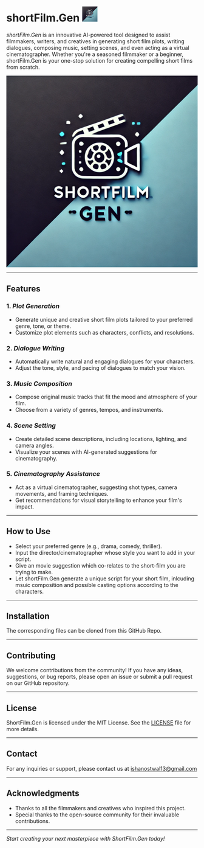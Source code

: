 # shortFilm.Gen <img src="ShortFilmGen.jpg" alt="" width="40"/>


*shortFilm.Gen* is an innovative AI-powered tool designed to assist filmmakers, writers, and creatives in generating short film plots, writing dialogues, composing music, setting scenes, and even acting as a virtual cinematographer. Whether you're a seasoned filmmaker or a beginner, shortFilm.Gen is your one-stop solution for creating compelling short films from scratch.

<center><img src="ShortFilmGen.jpg" alt="ShortFilmGen" width="600" align="center"/></center>

---

## Features

### 1. *Plot Generation*
   - Generate unique and creative short film plots tailored to your preferred genre, tone, or theme.
   - Customize plot elements such as characters, conflicts, and resolutions.

### 2. *Dialogue Writing*
   - Automatically write natural and engaging dialogues for your characters.
   - Adjust the tone, style, and pacing of dialogues to match your vision.

### 3. *Music Composition*
   - Compose original music tracks that fit the mood and atmosphere of your film.
   - Choose from a variety of genres, tempos, and instruments.

### 4. *Scene Setting*
   - Create detailed scene descriptions, including locations, lighting, and camera angles.
   - Visualize your scenes with AI-generated suggestions for cinematography.

### 5. *Cinematography Assistance*
   - Act as a virtual cinematographer, suggesting shot types, camera movements, and framing techniques.
   - Get recommendations for visual storytelling to enhance your film's impact.

---

## How to Use
- Select your preferred genre (e.g., drama, comedy, thriller).
- Input the director/cinematographer whose style you want to add in your script.
- Give an movie suggestion which co-relates to the short-film you are trying to make.
- Let shortFilm.Gen generate a unique script for your short film, inlcuding msuic composition and possible casting options according to the characters.

---

## Installation

The corresponding files can be cloned from this GitHub Repo.

---


## Contributing

We welcome contributions from the community! If you have any ideas, suggestions, or bug reports, please open an issue or submit a pull request on our GitHub repository.

---

## License

ShortFilm.Gen is licensed under the MIT License. See the [LICENSE](LICENSE) file for more details.

---

## Contact

For any inquiries or support, please contact us at ishanostwal13@gmail.com

---

## Acknowledgments

- Thanks to all the filmmakers and creatives who inspired this project.
- Special thanks to the open-source community for their invaluable contributions.

---

*Start creating your next masterpiece with ShortFilm.Gen today!* 
